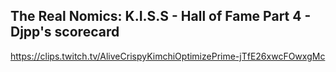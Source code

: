 ## The Real Nomics: K.I.S.S - Hall of Fame Part 4 - Djpp's scorecard
https://clips.twitch.tv/AliveCrispyKimchiOptimizePrime-jTfE26xwcFOwxgMc
